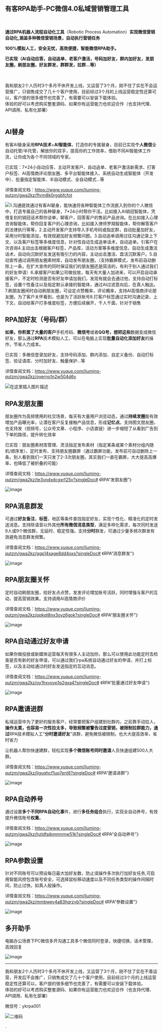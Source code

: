 ## **有客RPA助手-PC微信4.0私域营销管理工具**

　

**通过RPA机器人流程自动化工具**（Robotic Process Automation）**实现微信营销自动化,涵盖多种微信营销场景，自动执行营销任务**

**100%模拟人工，安全无忧，高效便捷，智能微信RPA助手。**

**已实现（AI自动应答，自动追单，老客户激活，号码加好友，群内加好友，发朋友圈，刷朋友圈，好友群发，群群发，拉群...等）**

<br>
<br>
我和朋友2个人历时3个多月不休开发上线，又运营了3个月，刚不住了实在不会运营推广，只销售成交了几十个客户使用，目前经过3个月的上线运营稳定性还算可以，客户提的很多细节也完善了，有需要可以安装下载体验。
<br>体验的好可以考虑购买整套源码、如果你有运营能力也欢迎合作（也支持代理、API调用、私有化部署）
<br>
<br>

## AI替身

有客AI替身采用**RPA技术**+**AI智能体**，打造你的专属替身，目前已实现**个人微信**全自动托管/半托管，解放你的双手，提高你的工作效率，借助不同AI智能体工作流，让你成为各个不同领域的专家。

已实现：7\*24小自动应答、主动开发客户、自动追单、老客户激活新需求、打客户标签、AI高情商评论朋友圈、多平台智能体接入、系统自动生成智能体（开发中）、批量指定智能体、半自动模式、全自动模式...等

详情查阅文档：https://www.yuque.com/liuming-qutzm/gwa2kz/fhrm8k0rggbfcfot

![1.沟通提效通过有客AI替身，能快速将各种智能体工作流嵌入到你的个人微信中，打造专属自己的各种替身，7\*24小时帮你干活。比如接入AI销冠智能体，凭借复刻的销冠话术帮你谈单，聊客户，回答客户的售前产品咨询。在比如接入心理咨询智能体，帮你回复客户的心理咨询，比如接入律师罗翔智能体，帮你解答客户的法律执行等等，2.主动开发客户支持导入手机号码或指定群，自动批量加好友，采用分时智能添加，有效规避加好友频繁问题。3.自动追单调用过往沟通记录上下文、以及客户标签等多维度信息，针对性自动生成追单话术，自动追单。引客户在次咨询4.主动出击根据客户标签，产品库，活动方案等多维度信息，自动生成激活话术，自动向沉默好友发送有吸引力的内容，主动出击激活、盘活沉默客户。5.自动宣传通过调用朋友圈素材库，自动发布朋友圈，（支持霸屏模式，发布前自动删除上一条，在扩大宣传的同时保证我们的朋友圈还是简洁的，有利于别人通过我们的好友申请）6.承接客户如果公司做投放，每天有大量人加进来，可以开启自动承接客户，不定时检测是否有好友申请加我们，发现有就会去通过他，支持自动打标签，设置个性备注以及指定默认承接的智能体，通过AI过滤意向后，在真人触达。7.刷朋友圈闲时自动刷朋友圈，可设定点赞概率，评论概率，支持AI高情商评论朋友圈，为了客户关怀看到，也是为了活跃账号8.打客户标签通过实时沟通记录，上下文，自动给客户打多维度标签，方便后续展开，千人千面，针对于销售](https://cdn.nlark.com/yuque/0/2025/png/2756477/1749570217500-94044d8d-bf3b-4ace-81bf-0dd94a1a95f7.png?x-oss-process=image%2Fformat%2Cwebp)

## RPA加好友（号码/群）

**如果，你积累了大量的客户**手机号码、**微信号**或者**QQ号，想把这些**数据变成微信好友，那么通过**RPA**技术模拟人工，可以在电脑上实现**批量自动化添加好友**的操作，节省人力成本。

已实现：多微信登录加好友，支持号码添加、群内添加、自定义备份、自动打标签、验证语库、分时加好友、触量保护...等

详情查阅文档：https://www.yuque.com/liuming-qutzm/gwa2kz/oyerno1n2w504d6y

![在这里插入图片描述](https://i-blog.csdnimg.cn/direct/380dccba6b2c49aaaabd2edb857c4730.png)

## RPA发朋友圈

朋友圈作为高频使用的社交场景，每天有大量用户浏览动态，通过**持续发圈**能有效增加产品曝光率，让潜在客户反复接触产品信息，形成**记忆点‌**。支持图文朋友圈，也支持发（视频号，公众号文章、小程序、小店直链）进一步缩短了从看到广告到下单的路径，提升转化效率‌

已实现：朋友圈素材库管理、灵活指定发布素材（指定某条或某个素材分组内随机/顺序发）、定时发布、支持朋友圈霸屏（通过霸屏功能，发布前可自动删除上一条，别人看到我们一天只发了2-3次朋友圈，其实我们一直在霸屏，大大提高高爆率，也降低了被折叠的可能）

详情查阅文档：<https://www.yuque.com/liuming-qutzm/gwa2kz/te3vodxdcgxrf25v?singleDoc#> 《RPA“发朋友圈”》

![image](https://cdn.nlark.com/yuque/0/2025/png/2756477/1752908951751-90eb4b78-99b5-4368-a40d-0a51d0de3ef0.png?x-oss-process=image%2Fformat%2Cwebp)

## RPA消息群发

可通过**好友备注**，**标签**，地区等条件查找指定好友，实现个性化、精准化的定时发送消息。支持除语音以外其他**所有微信消息类型**，满足多样化需求，每次同时发送9人或9个微信群，无延时、稳定性强。支持**分时**群发，可通过少量多频次群发有效避免消息群发频繁。

详情查阅文档：<https://www.yuque.com/liuming-qutzm/gwa2kz/ggp14sage8dd4oxs?singleDoc#> 《RPA“消息群发”》

![image](https://cdn.nlark.com/yuque/0/2025/png/2756477/1748250113410-9f838de5-cf2a-4882-839f-ceff3da7b931.png?x-oss-process=image%2Fformat%2Cwebp)

## RPA朋友圈关怀

定时自动刷朋友圈，给好友点点赞，发发评论增加账号活跃，同时增强与客户的互动，提高营销效果。支持调用AI高情商评价

详情查阅文档：<https://www.yuque.com/liuming-qutzm/gwa2kz/ppkqt8nx3ovz6gok?singleDoc#> 《RPA“朋友圈关怀”》

![image](https://cdn.nlark.com/yuque/0/2025/png/2756477/1748264152039-9b14353b-5930-4077-bdd4-e1fac09581bf.png?x-oss-process=image%2Fformat%2Cwebp)

## RPA自动通过好友申请

如果你做投放或新媒体运营每天有很多人主动加你，那么可以使用此功能定时去检查是否有新的好友申请，可以通过我们rpa系统自动通过好友的申请，并打上标签，以及主动给通过的好友发送指定的互动消息。

详情查阅文档：<https://www.yuque.com/liuming-qutzm/gwa2kz/oy1hxyovp1q2gxa4?singleDoc#> 《RPA“批量通过好友申请”》

![image](https://cdn.nlark.com/yuque/0/2025/png/2756477/1752909411932-8c0b9e5e-8e3f-4f5d-a248-059b385091f7.png?x-oss-process=image%2Fformat%2Cwebp)

## RPA邀请进群

私域运营中为了更好的服务客户，经常要把客户组建到社群内，之前靠手动拉人，**操作太累，也容易一次性拉太多，导致频繁被警告过度营销，被限制拉群能力，通过**RPA技术模拟人工“**分时邀请好友**”进群，避免微信被限制，也大大提高效率，省时省力

让机器人帮你快速建群，轻松实现**多个微信账号同时邀请**人员快速组建500人大群。

详情查阅文档：<https://www.yuque.com/liuming-qutzm/gwa2kz/liguqhcf1uq7ent6?singleDoc#> 《RPA“邀请进群”》

![image](https://cdn.nlark.com/yuque/0/2025/png/2756477/1748270915444-98cf4699-8005-454a-b02a-5cb803b9a436.png?x-oss-process=image%2Fformat%2Cwebp)

## RPA自动养号

通过设置**多个不同RPA自动化事**件，进行**多任务组合**执行，实现全自动养号，有效提升微信账号**权重**。

详情查阅文档：<https://www.yuque.com/liuming-qutzm/gwa2kz/hzldfaibmmnmw51k?singleDoc#> 《RPA“全自动养号”》

![image](https://cdn.nlark.com/yuque/0/2025/png/2756477/1748275594829-ccc12ea4-1601-4e92-9b44-937f88b97bce.png?x-oss-process=image%2Fformat%2Cwebp)

## RPA参数设置

针对不同账号可以预设每日最大加好友数，防止误操作多次执行加好友任务,可启用智能风控包含账号安全，可选择鼠标移动速度以及不同任务类型的操作间隔时间，防止过快，如真人般操作。

详情查阅文档：<https://www.yuque.com/liuming-qutzm/gwa2kz/mmbwey4a83hqrzyb?singleDoc#> 《RPA“参数设置”》

![image](https://cdn.nlark.com/yuque/0/2025/png/2756477/1752910232315-13ca8b92-c2a5-4f2f-86ae-b61f09782943.png?x-oss-process=image%2Fformat%2Cwebp)

## 多开助手

电脑办公场景下PC微信多开沟通工具多个微信同时登录，快捷切换，话术管理，高效回复

![image](https://cdn.nlark.com/yuque/0/2025/png/2756477/1748076621545-6a7faca7-4ab5-4eb0-b0c9-e6933083cd07.png?x-oss-process=image%2Fformat%2Cwebp)

***

我和朋友2个人历时3个多月不休开发上线，又运营了3个月，刚不住了实在不善运营，开发后不会推广，只销售成交了几十个客户使用，目前经过3个月的上线运营稳定性还算可以，客户提的很多细节也完善了，有需要可以安装下载体验。
<br>体验的好可以考虑购买整套源码、如果你有运营能力也欢迎合作（也支持代理、API调用、私有化部署）

微信号：ykrpa001

![二维码](https://cdn.nlark.com/yuque/0/2025/jpeg/2756477/1752909780082-c27c7571-7637-42a6-a560-034beb50647e.jpeg?x-oss-process=image%2Fresize%2Cw_300%2Fformat%2Cwebp%2Finterlace%2C1)

.
